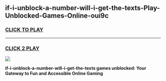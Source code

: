 
## if-i-unblock-a-number-will-i-get-the-texts-Play-Unblocked-Games-Online-oui9c
<h3>
<a href="https://premium76.site?title=if-i-unblock-a-number-will-i-get-the-texts&ref=25A">CLICK TO PLAY</a></h3>
<hr>

<h3>
<a href="https://premium76.site?title=if-i-unblock-a-number-will-i-get-the-texts&ref=25A">CLICK 2 PLAY</a>
  
</h3>

<a href="https://premium76.site?title=if-i-unblock-a-number-will-i-get-the-texts&ref=25A"><img src="https://clearcache.store/games.png"></a>


**if-i-unblock-a-number-will-i-get-the-texts games unblocked: Your Gateway to Fun and Accessible Online Gaming**
